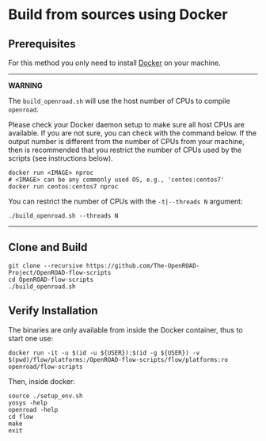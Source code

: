 # Build from sources using Docker

## Prerequisites

For this method you only need to install
[Docker](https://docs.docker.com/engine/install) on your machine.

---

**WARNING**

The `build_openroad.sh` will use the host number of CPUs to compile `openroad`.

Please check your Docker daemon setup to make sure all host CPUs are
available.  If you are not sure, you can check with the command below. If
the output number is different from the number of CPUs from your machine,
then is recommended that you restrict the number of CPUs used by the scripts
(see instructions below).

``` shell
docker run <IMAGE> nproc
# <IMAGE> can be any commonly used OS, e.g., 'centos:centos7'
docker run centos:centos7 nproc
```

You can restrict the number of CPUs with the `-t|--threads N` argument:

``` shell
./build_openroad.sh --threads N
```

---

## Clone and Build

``` shell
git clone --recursive https://github.com/The-OpenROAD-Project/OpenROAD-flow-scripts
cd OpenROAD-flow-scripts
./build_openroad.sh
```

## Verify Installation

The binaries are only available from inside the Docker container, thus to
start one use:

``` shell
docker run -it -u $(id -u ${USER}):$(id -g ${USER}) -v $(pwd)/flow/platforms:/OpenROAD-flow-scripts/flow/platforms:ro openroad/flow-scripts
```

Then, inside docker:

``` shell
source ./setup_env.sh
yosys -help
openroad -help
cd flow
make
exit
```
